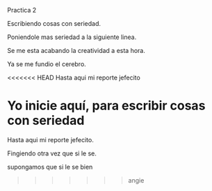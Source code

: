 Practica 2

Escribiendo cosas con seriedad.

Poniendole mas seriedad a la siguiente linea.

Se me esta acabando la creatividad a esta hora.

Ya se me fundio el cerebro.

<<<<<<< HEAD
Hasta aqui mi reporte jefecito

Yo inicie aquí, para escribir cosas con seriedad
=======
Hasta aqui mi reporte jefecito.

Fingiendo otra vez que si le se.

supongamos que si le se bien
>>>>>>> angie
